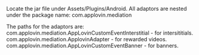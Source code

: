 Locate the jar file under Assets/Plugins/Android.
All adaptors are nested under the package name: com.applovin.mediation

The paths for the adaptors are:  
com.applovin.mediation.AppLovinCustomEventInterstitial - for intersititials.  
com.applovin.mediation.ApplovinAdapter - for rewarded videos.  
com.applovin.mediation.AppLovinCustomEventBanner - for banners.  

